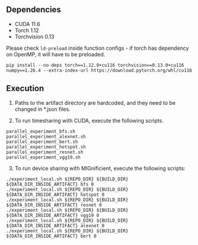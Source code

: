 
## Dependencies

* CUDA 11.6
* Torch 1.12
* Torchvision 0.13

Please check `ld-preload` inside function configs - if torch has dependency on OpenMP,
it will have to be preloaded.

```
pip install --no-deps torch==1.12.0+cu116 torchvision==0.13.0+cu116 numpy==1.26.4 --extra-index-url https://download.pytorch.org/whl/cu116
```

## Execution

1. Paths to the artifact directory are hardcoded, and they need to be changed in *.json files.

2. To run timesharing with CUDA, execute the following scripts.

```
parallel_experiment_bfs.sh
parallel_experiment_alexnet.sh
parallel_experiment_bert.sh
parallel_experiment_hotspot.sh
parallel_experiment_resnet.sh
parallel_experiment_vgg19.sh
```

3. To run device sharing with MIGnificient, execute the following scripts:

```
./experiment_local.sh ${REPO_DIR} ${BUILD_DIR} ${DATA_DIR_INSIDE_ARTIFACT} bfs 0
./experiment_local.sh ${REPO_DIR} ${BUILD_DIR} ${DATA_DIR_INSIDE_ARTIFACT} hotspot 0
./experiment_local.sh ${REPO_DIR} ${BUILD_DIR} ${DATA_DIR_INSIDE_ARTIFACT} resnet 0
./experiment_local.sh ${REPO_DIR} ${BUILD_DIR} ${DATA_DIR_INSIDE_ARTIFACT} vgg19 0
./experiment_local.sh ${REPO_DIR} ${BUILD_DIR} ${DATA_DIR_INSIDE_ARTIFACT} alexnet 0
./experiment_local.sh ${REPO_DIR} ${BUILD_DIR} ${DATA_DIR_INSIDE_ARTIFACT} bert 0
```

